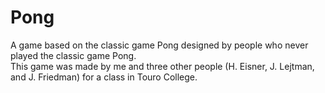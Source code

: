 # Pong
A game based on the classic game Pong designed by people who never played the classic game Pong.
<br>
This game was made by me and three other people (H. Eisner, J. Lejtman, and J. Friedman) for a class in Touro College.
